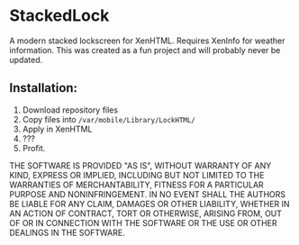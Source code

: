 # StackedLock

A modern stacked lockscreen for XenHTML. Requires XenInfo for weather information. This was created as a fun project and will probably never be updated.

## Installation:
1. Download repository files
2. Copy files into `/var/mobile/Library/LockHTML/`
3. Apply in XenHTML
4. ???
5. Profit.

THE SOFTWARE IS PROVIDED "AS IS", WITHOUT WARRANTY OF ANY KIND, EXPRESS OR IMPLIED, INCLUDING BUT NOT LIMITED TO THE WARRANTIES OF MERCHANTABILITY, FITNESS FOR A PARTICULAR PURPOSE AND NONINFRINGEMENT. IN NO EVENT SHALL THE AUTHORS BE LIABLE FOR ANY CLAIM, DAMAGES OR OTHER LIABILITY, WHETHER IN AN ACTION OF CONTRACT, TORT OR OTHERWISE, ARISING FROM, OUT OF OR IN CONNECTION WITH THE SOFTWARE OR THE USE OR OTHER DEALINGS IN THE SOFTWARE.